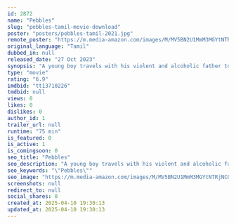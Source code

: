```yaml
---
id: 2872
name: "Pebbles"
slug: "pebbles-tamil-movie-download"
poster: "posters/pebbles-tamil-2021.jpg"
remote_poster: "https://m.media-amazon.com/images/M/MV5BN2U1MmM3MGYtNTRjNC00ZmEzLWJkOGEtNTVjZjhmMzU2ZTYxXkEyXkFqcGdeQXVyNDY2Mjc2MDI@._V1_SX300.jpg"
original_language: "Tamil"
dubbed_in: null
released_date: "27 Oct 2023"
synopsis: "A young boy travels with his violent and alcoholic father to bring back his mother, who has run away from home due to his abuse."
type: "movie"
rating: "6.9"
imdbid: "tt13710226"
tmdbid: null
views: 0
likes: 0
dislikes: 0
author_id: 1
trailer_url: null
runtime: "75 min"
is_featured: 0
is_active: 1
is_comingsoon: 0
seo_title: "Pebbles"
seo_description: "A young boy travels with his violent and alcoholic father to bring back his mother, who has run away from home due to his abuse."
seo_keywords: "\"Pebbles\""
seo_image: "https://m.media-amazon.com/images/M/MV5BN2U1MmM3MGYtNTRjNC00ZmEzLWJkOGEtNTVjZjhmMzU2ZTYxXkEyXkFqcGdeQXVyNDY2Mjc2MDI@._V1_SX300.jpg"
screenshots: null
redirect_to: null
social_shares: 0
created_at: 2025-04-10 19:30:13
updated_at: 2025-04-10 19:30:13
---
```


